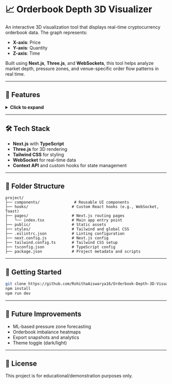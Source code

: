 
# 📈 Orderbook Depth 3D Visualizer

An interactive 3D visualization tool that displays real-time cryptocurrency orderbook data. The graph represents:
- **X-axis**: Price  
- **Y-axis**: Quantity  
- **Z-axis**: Time

Built using **Next.js**, **Three.js**, and **WebSockets**, this tool helps analyze market depth, pressure zones, and venue-specific order flow patterns in real time.

---

## 🚀 Features

<details>
<summary><strong>Click to expand</strong></summary>

### 🔍 3D Orderbook Graph
- Rotating 3D graph with real-time updates.
- Distinct bid (green) and ask (red) bars.
- Manual zoom, rotate, and pan controls.

### 📊 Orderbook Data Visualization
- Bars with height representing quantity.
- Depth visualization with cumulative quantity.
- Scaled tick marks and real-time smooth transitions.

### 🌐 Real-time Data Integration
- Live connection to public crypto exchange APIs.
- Dynamic updates without freezing animation.
- Graceful fallback handling on connection loss.

### 🏷️ Venue Filtering System
- Filter data by trading venues like Binance, OKX, etc.
- Venue-specific colors and toggles.
- Display legend with venue details.

### 🔥 Pressure Zone Analysis
- Highlight zones with high order concentration.
- Heatmap gradients based on intensity.
- Alerts and summary statistics.

### ⚙️ Interactive Controls
- Filter by price range, quantity threshold, or venue.
- Switch between real-time and historical modes.
- Quick search for specific price levels.

### 🧠 Advanced Visuals
- Order flow and trade execution animations.
- Volume profile overlays and spread analysis.
- Order matching and market depth overlays.

### 📱 Responsive & Optimized
- Touch controls for mobile.
- Level-of-detail (LOD) rendering.
- 60 FPS optimized 3D animations.

</details>

---

## 🛠️ Tech Stack

- **Next.js** with **TypeScript**
- **Three.js** for 3D rendering
- **Tailwind CSS** for styling
- **WebSocket** for real-time data
- **Context API** and custom hooks for state management

---

## 📁 Folder Structure

```
project/
├── components/               # Reusable UI components
├── hooks/                   # Custom React hooks (e.g., WebSocket, Toast)
├── pages/                   # Next.js routing pages
│   └── index.tsx            # Main app entry point
├── public/                  # Static assets
├── styles/                  # Tailwind and global CSS
├── .eslintrc.json           # Linting configuration
├── next.config.js           # Next.js config
├── tailwind.config.ts       # Tailwind CSS setup
├── tsconfig.json            # TypeScript config
├── package.json             # Project metadata and scripts
```

---

## 🧪 Getting Started

```bash
git clone https://github.com/RohithaAiswarya16/Orderbook-Depth-3D-Visualizer
npm install
npm run dev
```

---

## 🔮 Future Improvements

- ML-based pressure zone forecasting
- Orderbook imbalance heatmaps
- Export snapshots and analytics
- Theme toggle (dark/light)

---

## 📄 License

This project is for educational/demonstration purposes only.
